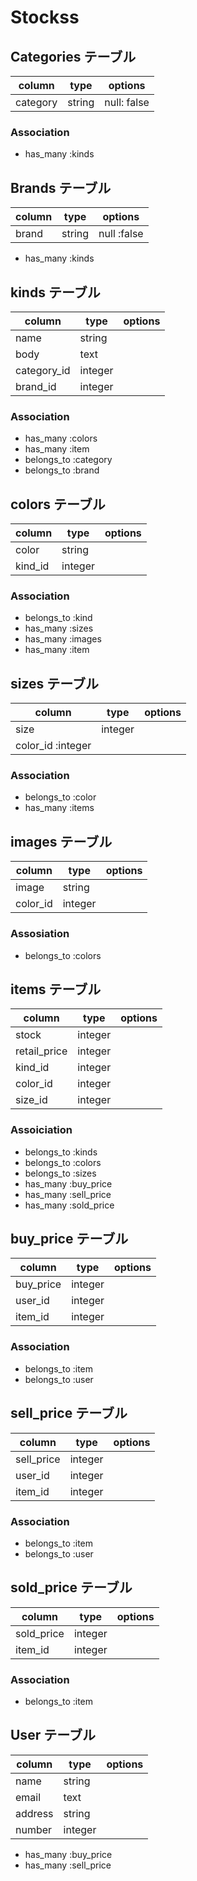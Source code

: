 # Stockss

## Categories テーブル

|column|type|options|
|------|----|-------|
|category|string|null: false|

### Association
- has_many :kinds

## Brands テーブル

|column|type|options|
|------|----|-------|
|brand|string|null :false|

- has_many :kinds

## kinds テーブル

|column|type|options|
|------|----|-------|
|name|string||
|body|text||
|category_id|integer||
|brand_id|integer||

### Association
- has_many :colors
- has_many :item
- belongs_to :category
- belongs_to :brand

## colors テーブル

|column|type|options|
|------|----|-------|
|color|string||
|kind_id|integer||

### Association
- belongs_to :kind
- has_many :sizes
- has_many :images
- has_many :item

## sizes テーブル

|column|type|options|
|------|----|-------|
|size|integer||
|color_id :integer||

### Association

- belongs_to :color
- has_many :items

## images テーブル

|column|type|options|
|------|----|-------|
|image|string||
|color_id|integer||

### Assosiation
- belongs_to :colors

## items テーブル


|column|type|options|
|------|----|-------|
|stock|integer||
|retail_price|integer||
|kind_id|integer||
|color_id|integer||
|size_id|integer||



### Assoiciation

- belongs_to :kinds
- belongs_to :colors
- belongs_to :sizes
- has_many :buy_price
- has_many :sell_price
- has_many :sold_price

## buy_price テーブル

|column|type|options|
|------|----|-------|
|buy_price|integer||
|user_id|integer||
|item_id|integer||

### Association

- belongs_to :item
- belongs_to :user

## sell_price テーブル

|column|type|options|
|------|----|-------|
|sell_price|integer||
|user_id|integer||
|item_id|integer||


### Association

- belongs_to :item
- belongs_to :user

## sold_price テーブル
|column|type|options|
|------|----|-------|
|sold_price|integer||
|item_id|integer||

### Association

- belongs_to :item

## User テーブル

|column|type|options|
|------|----|-------|
|name|string||
|email|text||
|address|string||
|number|integer||

- has_many :buy_price
- has_many :sell_price
